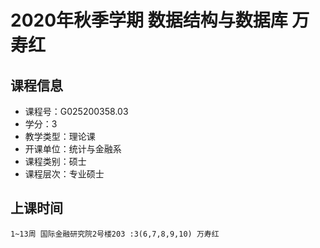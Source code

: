 # 2020年秋季学期 数据结构与数据库 万寿红






## 课程信息

- 课程号：G025200358.03
- 学分：3
- 教学类型：理论课
- 开课单位：统计与金融系
- 课程类别：硕士
- 课程层次：专业硕士

## 上课时间

```
1~13周 国际金融研究院2号楼203 :3(6,7,8,9,10) 万寿红
```

